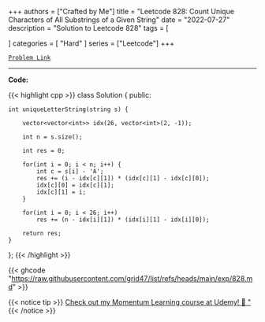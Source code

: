 
+++
authors = ["Crafted by Me"]
title = "Leetcode 828: Count Unique Characters of All Substrings of a Given String"
date = "2022-07-27"
description = "Solution to Leetcode 828"
tags = [
    
]
categories = [
    "Hard"
]
series = ["Leetcode"]
+++



[`Problem Link`](https://leetcode.com/problems/count-unique-characters-of-all-substrings-of-a-given-string/description/)

---



**Code:**

{{< highlight cpp >}}
class Solution {
public:
    
    int uniqueLetterString(string s) {

        vector<vector<int>> idx(26, vector<int>(2, -1));
        
        int n = s.size();
        
        int res = 0;
        
        for(int i = 0; i < n; i++) {
            int c = s[i] - 'A';
            res += (i - idx[c][1]) * (idx[c][1] - idx[c][0]);
            idx[c][0] = idx[c][1];
            idx[c][1] = i;
        }
        
        for(int i = 0; i < 26; i++)
            res += (n - idx[i][1]) * (idx[i][1] - idx[i][0]);
        
        return res;
    }
};
{{< /highlight >}}

{{< ghcode "https://raw.githubusercontent.com/grid47/list/refs/heads/main/exp/828.md" >}}

{{< notice tip >}}
[Check out my Momentum Learning course at Udemy! 🚀 "](https://www.udemy.com/course/blind-75-the-data-structures-and-algorithms-essentials/)
{{< /notice >}}

